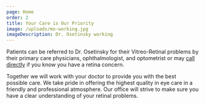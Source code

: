 ```yaml
---
page: Home
order: 2
title: Your Care is Our Priority
image: /uploads/mo-working.jpg
imageDescription: Dr. Osetinsky working
---
```

Patients can be referred to Dr. Osetinsky for their Vitreo-Retinal problems by their primary care physicians, ophthalmologist, and optometrist or may [call directly](/contact/) if you know you have a retina concern.

Together we will work with your doctor to provide you with the best possible care. We take pride in offering the highest quality in eye care in a friendly and professional atmosphere. Our office will strive to make sure you have a clear understanding of your retinal problems.
